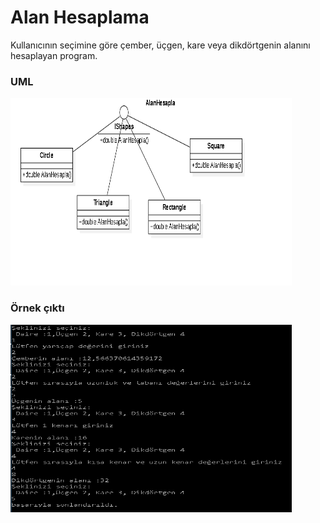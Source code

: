 # Alan Hesaplama 

Kullanıcının seçimine göre çember, üçgen, kare veya dikdörtgenin alanını hesaplayan program.
<br>

 ### UML
 <img src="uml.png" width="450" height="300" /> <br> 

 ### Örnek çıktı

  <img src="cikti.PNG" width="450" height="300" /> <br> 